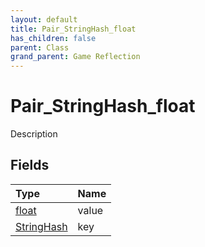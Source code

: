 ```yaml
---
layout: default
title: Pair_StringHash_float
has_children: false
parent: Class
grand_parent: Game Reflection
---
```

# Pair_StringHash_float
Description 

## Fields
| Type | Name |
|:-------------|:--------------|
| [float](/game-reflection/components/float.md) | value |
| [StringHash](/game-reflection/classes/string_hash.md) | key |
